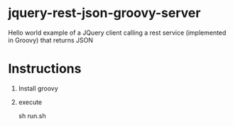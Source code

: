 jquery-rest-json-groovy-server
==============================

Hello world example of a JQuery client calling a rest service (implemented in Groovy) that returns JSON

Instructions
============
1. Install groovy
2. execute

    sh run.sh
